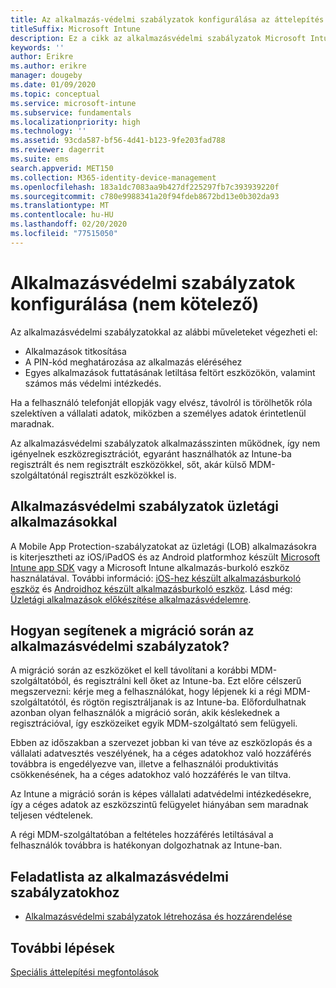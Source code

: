 ```yaml
---
title: Az alkalmazás-védelmi szabályzatok konfigurálása az áttelepítés során
titleSuffix: Microsoft Intune
description: Ez a cikk az alkalmazásvédelmi szabályzatok Microsoft Intune-migráció során történő beállításához szükséges lépéseket ismerteti.
keywords: ''
author: Erikre
ms.author: erikre
manager: dougeby
ms.date: 01/09/2020
ms.topic: conceptual
ms.service: microsoft-intune
ms.subservice: fundamentals
ms.localizationpriority: high
ms.technology: ''
ms.assetid: 93cda587-bf56-4d41-b123-9fe203fad788
ms.reviewer: dagerrit
ms.suite: ems
search.appverid: MET150
ms.collection: M365-identity-device-management
ms.openlocfilehash: 183a1dc7083aa9b427df225297fb7c393939220f
ms.sourcegitcommit: c780e9988341a20f94fdeb8672bd13e0b302da93
ms.translationtype: MT
ms.contentlocale: hu-HU
ms.lasthandoff: 02/20/2020
ms.locfileid: "77515050"
---
```

# <a name="configure-app-protection-policies-optional"></a>Alkalmazásvédelmi szabályzatok konfigurálása (nem kötelező)


Az alkalmazásvédelmi szabályzatokkal az alábbi műveleteket végezheti el:
* Alkalmazások titkosítása
* A PIN-kód meghatározása az alkalmazás eléréséhez
* Egyes alkalmazások futtatásának letiltása feltört eszközökön, valamint számos más védelmi intézkedés.

Ha a felhasználó telefonját ellopják vagy elvész, távolról is törölhetők róla szelektíven a vállalati adatok, miközben a személyes adatok érintetlenül maradnak.

Az alkalmazásvédelmi szabályzatok alkalmazásszinten működnek, így nem igényelnek eszközregisztrációt, egyaránt használhatók az Intune-ba regisztrált és nem regisztrált eszközökkel, sőt, akár külső MDM-szolgáltatónál regisztrált eszközökkel is.

## <a name="app-protection-policies-with-lob-apps"></a>Alkalmazásvédelmi szabályzatok üzletági alkalmazásokkal

A Mobile App Protection-szabályzatokat az üzletági (LOB) alkalmazásokra is kiterjesztheti az iOS/iPadOS és az Android platformhoz készült [Microsoft Intune app SDK](../developer/app-sdk-get-started.md) vagy a Microsoft Intune alkalmazás-burkoló eszköz használatával. További információ: [iOS-hez készült alkalmazásburkoló eszköz](../developer/app-wrapper-prepare-ios.md) és [Androidhoz készült alkalmazásburkoló eszköz](./../developer/app-wrapper-prepare-android.md). Lásd még: [Üzletági alkalmazások előkészítése alkalmazásvédelemre](../developer/apps-prepare-mobile-application-management.md).

## <a name="how-do-app-protection-policies-help-during-migration"></a>Hogyan segítenek a migráció során az alkalmazásvédelmi szabályzatok?

A migráció során az eszközöket el kell távolítani a korábbi MDM-szolgáltatóból, és regisztrálni kell őket az Intune-ba. Ezt előre célszerű megszervezni: kérje meg a felhasználókat, hogy lépjenek ki a régi MDM-szolgáltatótól, és rögtön regisztráljanak is az Intune-ba. Előfordulhatnak azonban olyan felhasználók a migráció során, akik késlekednek a regisztrációval, így eszközeiket egyik MDM-szolgáltató sem felügyeli.

Ebben az időszakban a szervezet jobban ki van téve az eszközlopás és a vállalati adatvesztés veszélyének, ha a céges adatokhoz való hozzáférés továbbra is engedélyezve van, illetve a felhasználói produktivitás csökkenésének, ha a céges adatokhoz való hozzáférés le van tiltva.

Az Intune a migráció során is képes vállalati adatvédelmi intézkedésekre, így a céges adatok az eszközszintű felügyelet hiányában sem maradnak teljesen védtelenek.

A régi MDM-szolgáltatóban a feltételes hozzáférés letiltásával a felhasználók továbbra is hatékonyan dolgozhatnak az Intune-ban.

## <a name="task-list-for-app-protection-policies"></a>Feladatlista az alkalmazásvédelmi szabályzatokhoz

- [Alkalmazásvédelmi szabályzatok létrehozása és hozzárendelése](~/apps/app-protection-policies.md)

## <a name="next-steps"></a>További lépések

[Speciális áttelepítési megfontolások](migration-guide-considerations.md)
